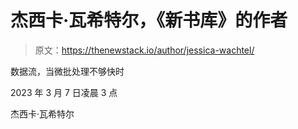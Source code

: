 # 杰西卡·瓦希特尔，《新书库》的作者

> 原文：<https://thenewstack.io/author/jessica-wachtel/>

数据流，当微批处理不够快时

2023 年 3 月 7 日凌晨 3 点

杰西卡·瓦希特尔